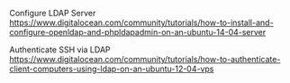 Configure LDAP Server
https://www.digitalocean.com/community/tutorials/how-to-install-and-configure-openldap-and-phpldapadmin-on-an-ubuntu-14-04-server

Authenticate SSH via LDAP
https://www.digitalocean.com/community/tutorials/how-to-authenticate-client-computers-using-ldap-on-an-ubuntu-12-04-vps
